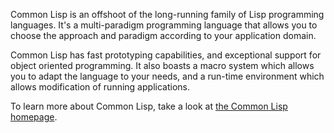 Common Lisp is an offshoot of the long-running family of Lisp programming languages. 
It's a multi-paradigm programming language that allows you to choose the approach and paradigm 
according to your application domain.

Common Lisp has fast prototyping capabilities, and exceptional support for object oriented programming. 
It also boasts a macro system which allows you to adapt the language to your needs, 
and a run-time environment which allows modification of running applications.

To learn more about Common Lisp, take a look at [the Common Lisp homepage](https://common-lisp.net/).

